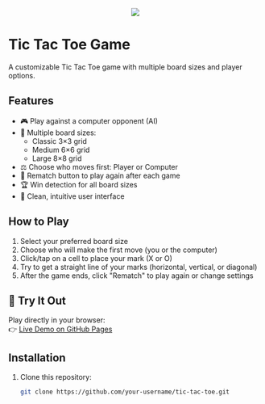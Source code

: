<p align="center">
<img src="https://github.com/user-attachments/assets/14a97ece-2233-4c84-ab99-f6ec600fe9fb"/>
</p>

# Tic Tac Toe Game

A customizable Tic Tac Toe game with multiple board sizes and player options.

## Features

- 🎮 Play against a computer opponent (AI)
- 📏 Multiple board sizes:
  - Classic 3×3 grid
  - Medium 6×6 grid
  - Large 8×8 grid
- ⚖️ Choose who moves first: Player or Computer
- 🔄 Rematch button to play again after each game
- 🏆 Win detection for all board sizes
- 🎨 Clean, intuitive user interface

## How to Play

1. Select your preferred board size
2. Choose who will make the first move (you or the computer)
3. Click/tap on a cell to place your mark (X or O)
4. Try to get a straight line of your marks (horizontal, vertical, or diagonal)
5. After the game ends, click "Rematch" to play again or change settings

## 🚀 Try It Out

Play directly in your browser:  
👉 [Live Demo on GitHub Pages](https://IamMepl.github.io/tic-tac-toe)

## Installation

1. Clone this repository:
   ```bash
   git clone https://github.com/your-username/tic-tac-toe.git
   ```
